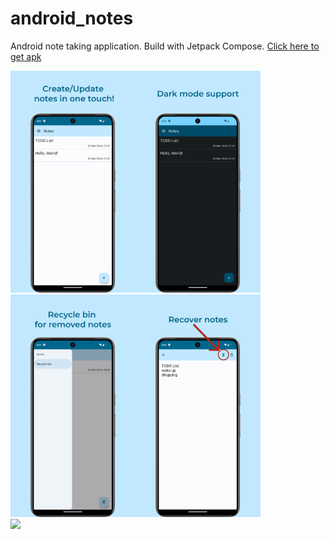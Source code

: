 # android_notes
Android note taking application. Build with Jetpack Compose.
[Click here to get apk][1]

<img src="./assets/main_light.png" width=200><img src="./assets/main_dark.png" width=200><img src="./assets/recycle_bin.png" width=200><img src="./assets/recover.png" width=200>  
<img src="./assets/android_note.gif" width=200>


[1]: <./assets/notes.apk>